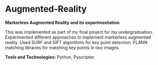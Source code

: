 # Augmented-Reality
<b>Markerless Augmented Reality and its experimentation</b>

This was implemented as part of my final project for my undergraduation. Experimented different approaches to implement markerless augmented reality. Used SURF and SIFT algorithms for key point detection. FLANN matching libraries for matching key points in two images.

<b>Tools and Technologies:</b> Python, Pyscripter.

